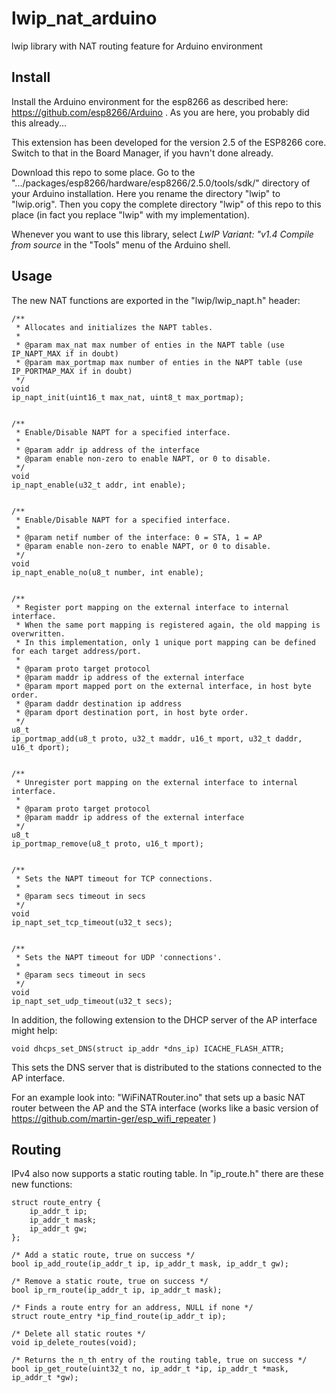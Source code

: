 # lwip_nat_arduino
lwip library with NAT routing feature for Arduino environment

## Install
Install the Arduino environment for the esp8266 as described here: https://github.com/esp8266/Arduino . As you are here, you probably did this already...

This extension has been developed for the version 2.5 of the ESP8266 core. Switch to that in the Board Manager, if you havn't done already.

Download this repo to some place. Go to the ".../packages/esp8266/hardware/esp8266/2.5.0/tools/sdk/" directory of your Arduino installation. Here you rename the directory "lwip" to "lwip.orig". Then you copy the complete directory "lwip" of this repo to this place (in fact you replace "lwip" with my implementation).

Whenever you want to use this library, select *LwIP Variant: "v1.4 Compile from source* in the "Tools" menu of the Arduino shell.

## Usage
The new NAT functions are exported in the "lwip/lwip_napt.h" header:

```
/**
 * Allocates and initializes the NAPT tables.
 *
 * @param max_nat max number of enties in the NAPT table (use IP_NAPT_MAX if in doubt)
 * @param max_portmap max number of enties in the NAPT table (use IP_PORTMAP_MAX if in doubt)
 */
void
ip_napt_init(uint16_t max_nat, uint8_t max_portmap);


/**
 * Enable/Disable NAPT for a specified interface.
 *
 * @param addr ip address of the interface
 * @param enable non-zero to enable NAPT, or 0 to disable.
 */
void
ip_napt_enable(u32_t addr, int enable);


/**
 * Enable/Disable NAPT for a specified interface.
 *
 * @param netif number of the interface: 0 = STA, 1 = AP
 * @param enable non-zero to enable NAPT, or 0 to disable.
 */
void
ip_napt_enable_no(u8_t number, int enable);


/**
 * Register port mapping on the external interface to internal interface.
 * When the same port mapping is registered again, the old mapping is overwritten.
 * In this implementation, only 1 unique port mapping can be defined for each target address/port.
 *
 * @param proto target protocol
 * @param maddr ip address of the external interface
 * @param mport mapped port on the external interface, in host byte order.
 * @param daddr destination ip address
 * @param dport destination port, in host byte order.
 */
u8_t
ip_portmap_add(u8_t proto, u32_t maddr, u16_t mport, u32_t daddr, u16_t dport);


/**
 * Unregister port mapping on the external interface to internal interface.
 *
 * @param proto target protocol
 * @param maddr ip address of the external interface
 */
u8_t
ip_portmap_remove(u8_t proto, u16_t mport);


/**
 * Sets the NAPT timeout for TCP connections.
 *
 * @param secs timeout in secs
 */
void
ip_napt_set_tcp_timeout(u32_t secs);


/**
 * Sets the NAPT timeout for UDP 'connections'.
 *
 * @param secs timeout in secs
 */
void
ip_napt_set_udp_timeout(u32_t secs);
```

In addition, the following extension to the DHCP server of the AP interface might help:
```
void dhcps_set_DNS(struct ip_addr *dns_ip) ICACHE_FLASH_ATTR;
```

This sets the DNS server that is distributed to the stations connected to the AP interface.

For an example look into: "WiFiNATRouter.ino" that sets up a basic NAT router between the AP and the STA interface (works like a basic version of https://github.com/martin-ger/esp_wifi_repeater )

## Routing

IPv4 also now supports a static routing table. In "ip_route.h" there are these new functions:
```
struct route_entry {
    ip_addr_t ip;
    ip_addr_t mask;
    ip_addr_t gw;
};

/* Add a static route, true on success */
bool ip_add_route(ip_addr_t ip, ip_addr_t mask, ip_addr_t gw);

/* Remove a static route, true on success */
bool ip_rm_route(ip_addr_t ip, ip_addr_t mask);

/* Finds a route entry for an address, NULL if none */
struct route_entry *ip_find_route(ip_addr_t ip);

/* Delete all static routes */
void ip_delete_routes(void);

/* Returns the n_th entry of the routing table, true on success */
bool ip_get_route(uint32_t no, ip_addr_t *ip, ip_addr_t *mask, ip_addr_t *gw);
```



